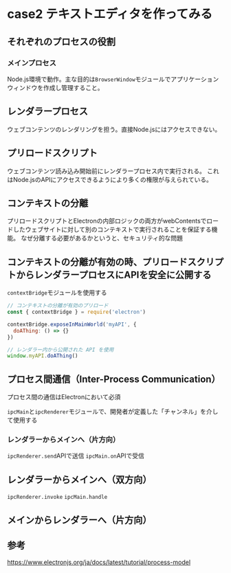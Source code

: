 # case2 テキストエディタを作ってみる

## それぞれのプロセスの役割

### メインプロセス

Node.js環境で動作。主な目的は`BrowserWindow`モジュールでアプリケーションウィンドウを作成し管理すること。

## レンダラープロセス

ウェブコンテンツのレンダリングを担う。直接Node.jsにはアクセスできない。

## プリロードスクリプト

ウェブコンテンツ読み込み開始前にレンダラープロセス内で実行される。
これはNode.jsのAPIにアクセスできるようにより多くの権限が与えられている。

## コンテキストの分離

プリロードスクリプトとElectronの内部ロジックの両方がwebContentsでロードしたウェブサイトに対して別のコンテキストで実行されることを保証する機能。
なぜ分離する必要があるかというと、セキュリティ的な問題

## コンテキストの分離が有効の時、プリロードスクリプトからレンダラープロセスにAPIを安全に公開する

`contextBridge`モジュールを使用する

```js:preload.js
// コンテキストの分離が有効のプリロード
const { contextBridge } = require('electron')

contextBridge.exposeInMainWorld('myAPI', {
  doAThing: () => {}
})
```

```js:renderer.js
// レンダラー内から公開された API を使用
window.myAPI.doAThing()
```

## プロセス間通信（Inter-Process Communication）

プロセス間の通信はElectronにおいて必須

`ipcMain`と`ipcRenderer`モジュールで、開発者が定義した「チャンネル」を介して使用する

### レンダラーからメインへ（片方向）

`ipcRenderer.send`APIで送信
`ipcMain.on`APIで受信

## レンダラーからメインへ（双方向）

`ipcRenderer.invoke`
`ipcMain.handle`

## メインからレンダラーへ（片方向）


## 参考

<https://www.electronjs.org/ja/docs/latest/tutorial/process-model>

